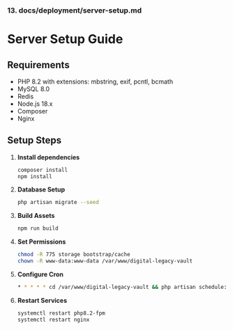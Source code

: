 ### **13. docs/deployment/server-setup.md**

# Server Setup Guide

## Requirements
- PHP 8.2 with extensions: mbstring, exif, pcntl, bcmath
- MySQL 8.0
- Redis
- Node.js 18.x
- Composer
- Nginx

## Setup Steps

1. **Install dependencies**
   ```bash
   composer install
   npm install
   ```

2. **Database Setup**
   ```bash
   php artisan migrate --seed
   ```

3. **Build Assets**
   ```bash
   npm run build
   ```
4. **Set Permissions**
   ```bash
   chmod -R 775 storage bootstrap/cache
   chown -R www-data:www-data /var/www/digital-legacy-vault
   ```

5. **Configure Cron**
   ```bash
   * * * * * cd /var/www/digital-legacy-vault && php artisan schedule:run
   ```

6. **Restart Services**
   ```bash
   systemctl restart php8.2-fpm
   systemctl restart nginx
   ```

